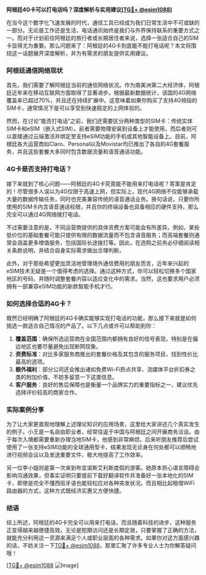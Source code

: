 **阿根廷4G卡可以打电话吗？深度解析与实用建议[[TG💪+ @esim1088](https://t.me/s/esim1088)]**

在当今这个数字化飞速发展的时代，通信工具已经成为我们日常生活中不可或缺的一部分。无论是工作还是生活，电话通讯始终是我们与外界保持联系的重要方式之一。而对于计划前往阿根廷的旅行者或长期居住者来说，选择一张适合自己的SIM卡显得尤为重要。那么问题来了：阿根廷的4G卡到底能不能打电话呢？本文将围绕这一话题展开深度解析，并为有需求的朋友提供实用建议。

### 阿根廷通信网络现状

首先，我们需要了解阿根廷当前的通信网络状况。作为南美洲第二大经济体，阿根廷近年来在移动互联网方面取得了显著进步。根据最新数据统计，该国的4G网络覆盖率已超过70%，并且还在持续扩展中。这意味着如果你购买了支持4G频段的SIM卡，通常情况下是可以享受到快速稳定的上网体验的。

然而，在讨论“能否打电话”之前，我们还需要区分两种类型的SIM卡：传统实体SIM卡和eSIM（嵌入式SIM）。前者需要物理安装到设备上才能使用，而后者则可以直接通过云端激活并绑定至支持eSIM功能的手机或其他智能设备上。目前，阿根廷各大运营商如Claro、Personal以及Movistar均已推出了各自的4G套餐服务，并且这些套餐大多同时包含数据流量和语音通话功能。

### 4G卡是否支持打电话？

接下来就到了核心问题——阿根廷的4G卡究竟能不能用来打电话呢？答案是肯定的！尽管很多人误以为4G仅限于高速上网，但实际上，现代4G网络不仅能够承载大量的数据传输任务，同时也完美兼容传统的语音通话业务。换句话说，只要你所使用的SIM卡内含语音通话权限，并且你的终端设备也具备相应的硬件支持，那么完全可以通过4G网络拨打电话。

不过需要注意的是，不同运营商提供的具体资费方案可能会有所差异。例如，某些低价位的基础套餐可能只提供有限的数据流量而不包含语音服务；而高端套餐则通常会涵盖更多增值服务，包括国际长途拨打等。因此，在选购之前务必仔细阅读相关条款说明，并结合自身实际需求做出合理判断。

此外，对于那些希望更加灵活地管理境外通信费用的朋友而言，近年来兴起的eSIM技术无疑是一个值得考虑的选择。通过这种方式，你可以轻松切换多个国家地区的号码，并随时调整套餐内容以适应变化中的需求。当然，这也要求用户必须拥有一部兼容eSIM功能的新款智能手机才行。

### 如何选择合适的4G卡？

既然已经明确了阿根廷的4G卡确实能够实现打电话的功能，那么接下来就是如何挑选一款适合自己情况的产品了。以下几点或许可以帮助到你：

1. **覆盖范围**：确保所选运营商在全国范围内都拥有良好的信号表现，特别是在偏远地区也要尽量避免出现断网现象。
2. **资费标准**：对比多家服务商推出的套餐价格及其包含的服务项目，找到性价比最高的选项。
3. **额外福利**：部分公司还会推出诸如免费Wi-Fi热点共享、流媒体平台折扣券之类的附加价值，不妨多留意一下这类信息。
4. **客户服务**：良好的售后保障也是衡量一个品牌实力的重要指标之一，建议优先选择评价较高的商家合作。

### 实际案例分享

为了让大家更直观地理解上述理论知识的应用场景，这里给大家讲述几个真实发生的例子。小王是一名自由职业者，经常往返于中国与阿根廷之间开展商务洽谈。由于每次入境都需要重新办理当地SIM卡，他感到非常麻烦。后来听朋友推荐后尝试使用了一张支持eSIM功能的全球通用型卡，结果发现无论身在何处都可以顺畅地进行视频会议以及发送重要文件，极大地提高了工作效率。

另一位李小姐则是第一次来到布宜诺斯艾利斯度假的游客。她原本担心语言障碍会影响沟通效果，但事实证明只要提前下载好翻译软件并准备好一张本地化的SIM卡，即使是完全不懂西班牙语也能轻松应对各种突发状况。而且相比起租借WiFi路由器的方式，这种方式既经济实惠又方便快捷。

### 结语

综上所述，阿根廷的4G卡完全可以用来打电话，而且随着科技的进步，这种服务正变得越来越便捷高效。无论是短期访问还是长期定居，只要掌握了正确的方法，就能充分利用这一资源来满足个人或职业层面的各种需求。如果你对这方面感兴趣的话，不妨关注一下[TG💪+ @esim1088](https://t.me/s/esim1088)，那里汇聚了许多专业人士为你解答疑问哦！

[[TG💪+ @esim1088](https://t.me/s/esim1088) ![Image](https://i.postimg.cc/4NQfJmqS/Snipaste-2025-05-13-00-14-12.png)]